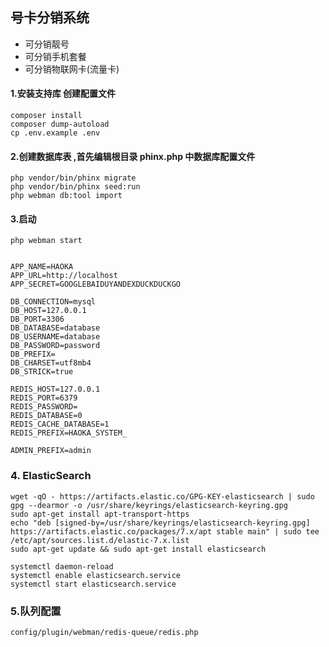 ## 号卡分销系统  
- 可分销靓号
- 可分销手机套餐
- 可分销物联网卡(流量卡)

#### 1.安装支持库 创建配置文件

```
composer install 
composer dump-autoload
cp .env.example .env
```

#### 2.创建数据库表 ,首先编辑根目录 phinx.php 中数据库配置文件

```apacheconf
php vendor/bin/phinx migrate
php vendor/bin/phinx seed:run
php webman db:tool import
```

#### 3.启动
```apacheconf
php webman start 
```

```apacheconf

APP_NAME=HAOKA
APP_URL=http://localhost
APP_SECRET=GOOGLEBAIDUYANDEXDUCKDUCKGO

DB_CONNECTION=mysql
DB_HOST=127.0.0.1
DB_PORT=3306
DB_DATABASE=database
DB_USERNAME=database
DB_PASSWORD=password
DB_PREFIX=
DB_CHARSET=utf8mb4
DB_STRICK=true

REDIS_HOST=127.0.0.1
REDIS_PORT=6379
REDIS_PASSWORD=
REDIS_DATABASE=0
REDIS_CACHE_DATABASE=1
REDIS_PREFIX=HAOKA_SYSTEM_

ADMIN_PREFIX=admin
```

### 4. ElasticSearch

```
wget -qO - https://artifacts.elastic.co/GPG-KEY-elasticsearch | sudo gpg --dearmor -o /usr/share/keyrings/elasticsearch-keyring.gpg
sudo apt-get install apt-transport-https
echo "deb [signed-by=/usr/share/keyrings/elasticsearch-keyring.gpg] https://artifacts.elastic.co/packages/7.x/apt stable main" | sudo tee /etc/apt/sources.list.d/elastic-7.x.list
sudo apt-get update && sudo apt-get install elasticsearch

systemctl daemon-reload
systemctl enable elasticsearch.service
systemctl start elasticsearch.service
```

### 5.队列配置
```apacheconf
config/plugin/webman/redis-queue/redis.php
```
